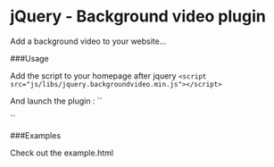 jQuery - Background video plugin
=========

Add a background video to your website...
                                         

###Usage

Add the script to your homepage after jquery ``<script src="js/libs/jquery.backgroundvideo.min.js"></script>``
       

And launch the plugin :
``
<script>
	$(document).ready(function() {
		var videobackground = new $.backgroundVideo('$(body)', {
			 	"width": 1280,
				"height": 720,
		    	"path": "media/",
				"filename": "cloud",
				"types": ["mp4","ogg","webm"]
		});             
	});
</script>
``
                       
###Examples

 Check out the example.html
